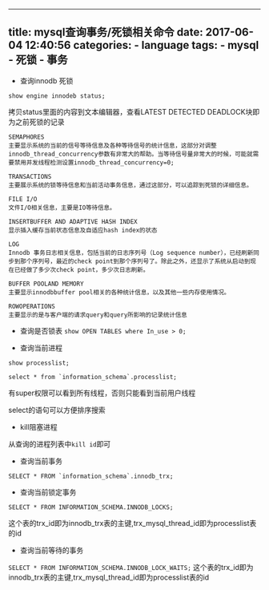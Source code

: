 
---
title: mysql查询事务/死锁相关命令
date: 2017-06-04 12:40:56
categories:
    - language
tags:
    - mysql
    - 死锁
    - 事务
---
* 查询innodb 死锁
```
show engine innodeb status;
```
拷贝status里面的内容到文本编辑器，查看LATEST DETECTED DEADLOCK块即为之前死锁的记录

```
SEMAPHORES
主要显示系统的当前的信号等待信息及各种等待信号的统计信息，这部分对调整innodb_thread_concurrency参数有非常大的帮助。当等待信号量非常大的时候，可能就需要禁用并发线程检测设置innodb_thread_concurrency=0;

TRANSACTIONS
主要展示系统的锁等待信息和当前活动事务信息，通过这部分，可以追踪到死锁的详细信息。

FILE I/O
文件I/O相关信息，主要是IO等待信息。

INSERTBUFFER AND ADAPTIVE HASH INDEX
显示插入缓存当前状态信息及自适应hash index的状态

LOG
Innodb 事务日志相关信息，包括当前的日志序列号（Log sequence number），已经刷新同步到那个序列号，最近的check point到那个序列号了。除此之外，还显示了系统从启动到现在已经做了多少次check point，多少次日志刷新。

BUFFER POOLAND MEMORY
主要显示innodbbuffer pool相关的各种统计信息，以及其他一些内存使用情况。

ROWOPERATIONS
主要显示的是与客户端的请求query和query所影响的记录统计信息
```
<!--more-->
* 查询是否锁表
``show OPEN TABLES where In_use > 0;``

* 查询当前进程

``show processlist;``

``select * from `information_schema`.processlist;``

有super权限可以看到所有线程，否则只能看到当前用户线程

select的语句可以方便排序搜索

* kill阻塞进程

从查询的进程列表中``kill id``即可

* 查询当前事务

``SELECT * FROM `information_schema`.innodb_trx;``

* 查询当前锁定事务

``SELECT * FROM INFORMATION_SCHEMA.INNODB_LOCKS;``

这个表的trx_id即为innodb_trx表的主键,trx_mysql_thread_id即为processlist表的id

* 查询当前等待的事务

``SELECT * FROM INFORMATION_SCHEMA.INNODB_LOCK_WAITS;``
这个表的trx_id即为innodb_trx表的主键,trx_mysql_thread_id即为processlist表的id

